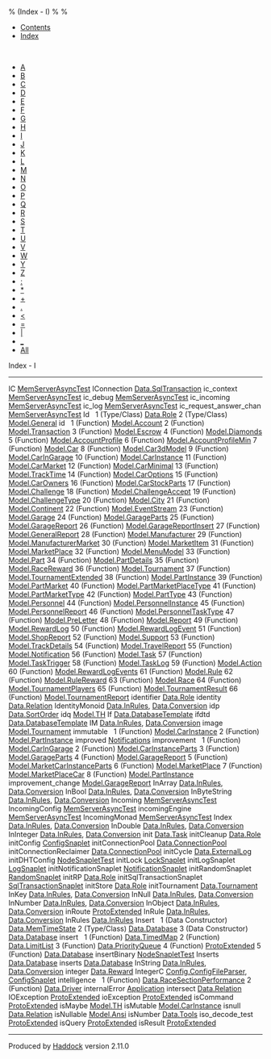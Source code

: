 % (Index - I)
% 
% 

-   [Contents](index.html)
-   [Index](doc-index.html)

 

-   [A](doc-index-A.html)
-   [B](doc-index-B.html)
-   [C](doc-index-C.html)
-   [D](doc-index-D.html)
-   [E](doc-index-E.html)
-   [F](doc-index-F.html)
-   [G](doc-index-G.html)
-   [H](doc-index-H.html)
-   [I](doc-index-I.html)
-   [J](doc-index-J.html)
-   [K](doc-index-K.html)
-   [L](doc-index-L.html)
-   [M](doc-index-M.html)
-   [N](doc-index-N.html)
-   [O](doc-index-O.html)
-   [P](doc-index-P.html)
-   [Q](doc-index-Q.html)
-   [R](doc-index-R.html)
-   [S](doc-index-S.html)
-   [T](doc-index-T.html)
-   [U](doc-index-U.html)
-   [V](doc-index-V.html)
-   [W](doc-index-W.html)
-   [Y](doc-index-Y.html)
-   [Z](doc-index-Z.html)
-   [:](doc-index-58.html)
-   [\*](doc-index-42.html)
-   [+](doc-index-43.html)
-   [.](doc-index-46.html)
-   [\<](doc-index-60.html)
-   [=](doc-index-61.html)
-   [|](doc-index-124.html)
-   [\_](doc-index-95.html)
-   [All](doc-index-All.html)

Index - I

  --------------------------- --------------------------------------------------------------------------------------------------------------------
  IC                          [MemServerAsyncTest](MemServerAsyncTest.html#v:IC)
  IConnection                 [Data.SqlTransaction](Data-SqlTransaction.html#t:IConnection)
  ic\_context                 [MemServerAsyncTest](MemServerAsyncTest.html#v:ic_context)
  ic\_debug                   [MemServerAsyncTest](MemServerAsyncTest.html#v:ic_debug)
  ic\_incoming                [MemServerAsyncTest](MemServerAsyncTest.html#v:ic_incoming)
  ic\_log                     [MemServerAsyncTest](MemServerAsyncTest.html#v:ic_log)
  ic\_request\_answer\_chan   [MemServerAsyncTest](MemServerAsyncTest.html#v:ic_request_answer_chan)
  Id                           
  1 (Type/Class)              [Data.Role](Data-Role.html#t:Id)
  2 (Type/Class)              [Model.General](Model-General.html#t:Id)
  id                           
  1 (Function)                [Model.Account](Model-Account.html#v:id)
  2 (Function)                [Model.Transaction](Model-Transaction.html#v:id)
  3 (Function)                [Model.Escrow](Model-Escrow.html#v:id)
  4 (Function)                [Model.Diamonds](Model-Diamonds.html#v:id)
  5 (Function)                [Model.AccountProfile](Model-AccountProfile.html#v:id)
  6 (Function)                [Model.AccountProfileMin](Model-AccountProfileMin.html#v:id)
  7 (Function)                [Model.Car](Model-Car.html#v:id)
  8 (Function)                [Model.Car3dModel](Model-Car3dModel.html#v:id)
  9 (Function)                [Model.CarInGarage](Model-CarInGarage.html#v:id)
  10 (Function)               [Model.CarInstance](Model-CarInstance.html#v:id)
  11 (Function)               [Model.CarMarket](Model-CarMarket.html#v:id)
  12 (Function)               [Model.CarMinimal](Model-CarMinimal.html#v:id)
  13 (Function)               [Model.TrackTime](Model-TrackTime.html#v:id)
  14 (Function)               [Model.CarOptions](Model-CarOptions.html#v:id)
  15 (Function)               [Model.CarOwners](Model-CarOwners.html#v:id)
  16 (Function)               [Model.CarStockParts](Model-CarStockParts.html#v:id)
  17 (Function)               [Model.Challenge](Model-Challenge.html#v:id)
  18 (Function)               [Model.ChallengeAccept](Model-ChallengeAccept.html#v:id)
  19 (Function)               [Model.ChallengeType](Model-ChallengeType.html#v:id)
  20 (Function)               [Model.City](Model-City.html#v:id)
  21 (Function)               [Model.Continent](Model-Continent.html#v:id)
  22 (Function)               [Model.EventStream](Model-EventStream.html#v:id)
  23 (Function)               [Model.Garage](Model-Garage.html#v:id)
  24 (Function)               [Model.GarageParts](Model-GarageParts.html#v:id)
  25 (Function)               [Model.GarageReport](Model-GarageReport.html#v:id)
  26 (Function)               [Model.GarageReportInsert](Model-GarageReportInsert.html#v:id)
  27 (Function)               [Model.GeneralReport](Model-GeneralReport.html#v:id)
  28 (Function)               [Model.Manufacturer](Model-Manufacturer.html#v:id)
  29 (Function)               [Model.ManufacturerMarket](Model-ManufacturerMarket.html#v:id)
  30 (Function)               [Model.MarketItem](Model-MarketItem.html#v:id)
  31 (Function)               [Model.MarketPlace](Model-MarketPlace.html#v:id)
  32 (Function)               [Model.MenuModel](Model-MenuModel.html#v:id)
  33 (Function)               [Model.Part](Model-Part.html#v:id)
  34 (Function)               [Model.PartDetails](Model-PartDetails.html#v:id)
  35 (Function)               [Model.RaceReward](Model-RaceReward.html#v:id)
  36 (Function)               [Model.Tournament](Model-Tournament.html#v:id)
  37 (Function)               [Model.TournamentExtended](Model-TournamentExtended.html#v:id)
  38 (Function)               [Model.PartInstance](Model-PartInstance.html#v:id)
  39 (Function)               [Model.PartMarket](Model-PartMarket.html#v:id)
  40 (Function)               [Model.PartMarketPlaceType](Model-PartMarketPlaceType.html#v:id)
  41 (Function)               [Model.PartMarketType](Model-PartMarketType.html#v:id)
  42 (Function)               [Model.PartType](Model-PartType.html#v:id)
  43 (Function)               [Model.Personnel](Model-Personnel.html#v:id)
  44 (Function)               [Model.PersonnelInstance](Model-PersonnelInstance.html#v:id)
  45 (Function)               [Model.PersonnelReport](Model-PersonnelReport.html#v:id)
  46 (Function)               [Model.PersonnelTaskType](Model-PersonnelTaskType.html#v:id)
  47 (Function)               [Model.PreLetter](Model-PreLetter.html#v:id)
  48 (Function)               [Model.Report](Model-Report.html#v:id)
  49 (Function)               [Model.RewardLog](Model-RewardLog.html#v:id)
  50 (Function)               [Model.RewardLogEvent](Model-RewardLogEvent.html#v:id)
  51 (Function)               [Model.ShopReport](Model-ShopReport.html#v:id)
  52 (Function)               [Model.Support](Model-Support.html#v:id)
  53 (Function)               [Model.TrackDetails](Model-TrackDetails.html#v:id)
  54 (Function)               [Model.TravelReport](Model-TravelReport.html#v:id)
  55 (Function)               [Model.Notification](Model-Notification.html#v:id)
  56 (Function)               [Model.Task](Model-Task.html#v:id)
  57 (Function)               [Model.TaskTrigger](Model-TaskTrigger.html#v:id)
  58 (Function)               [Model.TaskLog](Model-TaskLog.html#v:id)
  59 (Function)               [Model.Action](Model-Action.html#v:id)
  60 (Function)               [Model.RewardLogEvents](Model-RewardLogEvents.html#v:id)
  61 (Function)               [Model.Rule](Model-Rule.html#v:id)
  62 (Function)               [Model.RuleReward](Model-RuleReward.html#v:id)
  63 (Function)               [Model.Race](Model-Race.html#v:id)
  64 (Function)               [Model.TournamentPlayers](Model-TournamentPlayers.html#v:id)
  65 (Function)               [Model.TournamentResult](Model-TournamentResult.html#v:id)
  66 (Function)               [Model.TournamentReport](Model-TournamentReport.html#v:id)
  identifier                  [Data.Role](Data-Role.html#v:identifier)
  identity                    [Data.Relation](Data-Relation.html#v:identity)
  IdentityMonoid              [Data.InRules](Data-InRules.html#t:IdentityMonoid), [Data.Conversion](Data-Conversion.html#t:IdentityMonoid)
  idp                         [Data.SortOrder](Data-SortOrder.html#v:idp)
  idq                         [Model.TH](Model-TH.html#v:idq)
  If                          [Data.DatabaseTemplate](Data-DatabaseTemplate.html#v:If)
  ifdtd                       [Data.DatabaseTemplate](Data-DatabaseTemplate.html#v:ifdtd)
  IM                          [Data.InRules](Data-InRules.html#v:IM), [Data.Conversion](Data-Conversion.html#v:IM)
  image                       [Model.Tournament](Model-Tournament.html#v:image)
  immutable                    
  1 (Function)                [Model.CarInstance](Model-CarInstance.html#v:immutable)
  2 (Function)                [Model.PartInstance](Model-PartInstance.html#v:immutable)
  improved                    [Notifications](Notifications.html#v:improved)
  improvement                  
  1 (Function)                [Model.CarInGarage](Model-CarInGarage.html#v:improvement)
  2 (Function)                [Model.CarInstanceParts](Model-CarInstanceParts.html#v:improvement)
  3 (Function)                [Model.GarageParts](Model-GarageParts.html#v:improvement)
  4 (Function)                [Model.GarageReport](Model-GarageReport.html#v:improvement)
  5 (Function)                [Model.MarketCarInstanceParts](Model-MarketCarInstanceParts.html#v:improvement)
  6 (Function)                [Model.MarketPlace](Model-MarketPlace.html#v:improvement)
  7 (Function)                [Model.MarketPlaceCar](Model-MarketPlaceCar.html#v:improvement)
  8 (Function)                [Model.PartInstance](Model-PartInstance.html#v:improvement)
  improvement\_change         [Model.GarageReport](Model-GarageReport.html#v:improvement_change)
  InArray                     [Data.InRules](Data-InRules.html#v:InArray), [Data.Conversion](Data-Conversion.html#v:InArray)
  InBool                      [Data.InRules](Data-InRules.html#v:InBool), [Data.Conversion](Data-Conversion.html#v:InBool)
  InByteString                [Data.InRules](Data-InRules.html#v:InByteString), [Data.Conversion](Data-Conversion.html#v:InByteString)
  Incoming                    [MemServerAsyncTest](MemServerAsyncTest.html#t:Incoming)
  IncomingConfig              [MemServerAsyncTest](MemServerAsyncTest.html#t:IncomingConfig)
  incomingEngine              [MemServerAsyncTest](MemServerAsyncTest.html#v:incomingEngine)
  IncomingMonad               [MemServerAsyncTest](MemServerAsyncTest.html#t:IncomingMonad)
  Index                       [Data.InRules](Data-InRules.html#v:Index), [Data.Conversion](Data-Conversion.html#v:Index)
  InDouble                    [Data.InRules](Data-InRules.html#v:InDouble), [Data.Conversion](Data-Conversion.html#v:InDouble)
  InInteger                   [Data.InRules](Data-InRules.html#v:InInteger), [Data.Conversion](Data-Conversion.html#v:InInteger)
  init                        [Data.Task](Data-Task.html#v:init)
  initCleanup                 [Data.Role](Data-Role.html#v:initCleanup)
  initConfig                  [ConfigSnaplet](ConfigSnaplet.html#v:initConfig)
  initConnectionPool          [Data.ConnectionPool](Data-ConnectionPool.html#v:initConnectionPool)
  initConnectionReclaimer     [Data.ConnectionPool](Data-ConnectionPool.html#v:initConnectionReclaimer)
  initCycle                   [Data.ExternalLog](Data-ExternalLog.html#v:initCycle)
  initDHTConfig               [NodeSnapletTest](NodeSnapletTest.html#v:initDHTConfig)
  initLock                    [LockSnaplet](LockSnaplet.html#v:initLock)
  initLogSnaplet              [LogSnaplet](LogSnaplet.html#v:initLogSnaplet)
  initNotificationSnaplet     [NotificationSnaplet](NotificationSnaplet.html#v:initNotificationSnaplet)
  initRandomSnaplet           [RandomSnaplet](RandomSnaplet.html#v:initRandomSnaplet)
  initRP                      [Data.Role](Data-Role.html#v:initRP)
  initSqlTransactionSnaplet   [SqlTransactionSnaplet](SqlTransactionSnaplet.html#v:initSqlTransactionSnaplet)
  initStore                   [Data.Role](Data-Role.html#v:initStore)
  initTournament              [Data.Tournament](Data-Tournament.html#v:initTournament)
  InKey                       [Data.InRules](Data-InRules.html#t:InKey), [Data.Conversion](Data-Conversion.html#t:InKey)
  InNull                      [Data.InRules](Data-InRules.html#v:InNull), [Data.Conversion](Data-Conversion.html#v:InNull)
  InNumber                    [Data.InRules](Data-InRules.html#v:InNumber), [Data.Conversion](Data-Conversion.html#v:InNumber)
  InObject                    [Data.InRules](Data-InRules.html#v:InObject), [Data.Conversion](Data-Conversion.html#v:InObject)
  inRoute                     [ProtoExtended](ProtoExtended.html#v:inRoute)
  InRule                      [Data.InRules](Data-InRules.html#t:InRule), [Data.Conversion](Data-Conversion.html#t:InRule)
  InRules                     [Data.InRules](Data-InRules.html#t:InRules)
  Insert                       
  1 (Data Constructor)        [Data.MemTimeState](Data-MemTimeState.html#v:Insert)
  2 (Type/Class)              [Data.Database](Data-Database.html#t:Insert)
  3 (Data Constructor)        [Data.Database](Data-Database.html#v:Insert)
  insert                       
  1 (Function)                [Data.TimedMap](Data-TimedMap.html#v:insert)
  2 (Function)                [Data.LimitList](Data-LimitList.html#v:insert)
  3 (Function)                [Data.PriorityQueue](Data-PriorityQueue.html#v:insert)
  4 (Function)                [ProtoExtended](ProtoExtended.html#v:insert)
  5 (Function)                [Data.Database](Data-Database.html#v:insert)
  insertBinary                [NodeSnapletTest](NodeSnapletTest.html#v:insertBinary)
  Inserts                     [Data.Database](Data-Database.html#v:Inserts)
  inserts                     [Data.Database](Data-Database.html#v:inserts)
  InString                    [Data.InRules](Data-InRules.html#v:InString), [Data.Conversion](Data-Conversion.html#v:InString)
  integer                     [Data.Reward](Data-Reward.html#v:integer)
  IntegerC                    [Config.ConfigFileParser](Config-ConfigFileParser.html#v:IntegerC), [ConfigSnaplet](ConfigSnaplet.html#v:IntegerC)
  intelligence                 
  1 (Function)                [Data.RaceSectionPerformance](Data-RaceSectionPerformance.html#v:intelligence)
  2 (Function)                [Data.Driver](Data-Driver.html#v:intelligence)
  internalError               [Application](Application.html#v:internalError)
  intersect                   [Data.Relation](Data-Relation.html#v:intersect)
  IOException                 [ProtoExtended](ProtoExtended.html#v:IOException)
  ioException                 [ProtoExtended](ProtoExtended.html#v:ioException)
  isCommand                   [ProtoExtended](ProtoExtended.html#v:isCommand)
  isMaybe                     [Model.TH](Model-TH.html#v:isMaybe)
  isMutable                   [Model.CarInstance](Model-CarInstance.html#v:isMutable)
  isnull                      [Data.Relation](Data-Relation.html#v:isnull)
  isNullable                  [Model.Ansi](Model-Ansi.html#v:isNullable)
  isNumber                    [Data.Tools](Data-Tools.html#v:isNumber)
  iso\_decode\_test           [ProtoExtended](ProtoExtended.html#v:iso_decode_test)
  isQuery                     [ProtoExtended](ProtoExtended.html#v:isQuery)
  isResult                    [ProtoExtended](ProtoExtended.html#v:isResult)
  --------------------------- --------------------------------------------------------------------------------------------------------------------

Produced by [Haddock](http://www.haskell.org/haddock/) version 2.11.0
